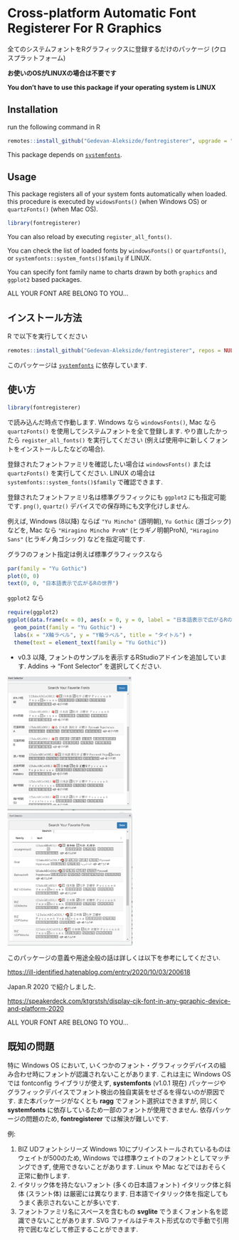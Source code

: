 
# Cross-platform Automatic Font Registerer For R Graphics

全てのシステムフォントをRグラフィックスに登録するだけのパッケージ
(クロスプラットフォーム)

**お使いのOSがLINUXの場合は不要です**

**You don’t have to use this package if your operating system is LINUX**

## Installation

run the following command in R

``` r
remotes::install_github("Gedevan-Aleksizde/fontregisterer", upgrade = "never")
```

This package depends on
[`systemfonts`](https://cran.r-project.org/web/packages/systemfonts/index.html).

## Usage

This package registers all of your system fonts automatically when
loaded. this procedure is executed by `widowsFonts()` (when Windows OS)
or `quartzFonts()` (when Mac OS).

``` r
library(fontregisterer)
```

You can also reload by executing `register_all_fonts()`.

You can check the list of loaded fonts by `windowsFonts()` or
`quartzFonts()`, or `systemfonts::system_fonts()$family` if LINUX.

You can specify font family name to charts drawn by both `graphics` and
`ggplot2` based packages.

ALL YOUR FONT ARE BELONG TO YOU…

## インストール方法

R で以下を実行してください

``` r
remotes::install_github("Gedevan-Aleksizde/fontregisterer", repos = NULL, type = "source")
```

このパッケージは
[`systemfonts`](https://cran.r-project.org/web/packages/systemfonts/index.html)
に依存しています.

## 使い方

``` r
library(fontregisterer)
```

で読み込んだ時点で作動します. Windows なら `windowsFonts()`, Mac なら
`quartzFonts()` を使用してシステムフォントを全て登録します.
やり直したかったら `register_all_fonts()` を実行してください
(例えば使用中に新しくフォントをインストールしたなどの場合).

登録されたフォントファミリを確認したい場合は `windowsFonts()` または
`quartzFonts()` を実行してください. LINUX の場合は
`systemfonts::system_fonts()$family` で確認できます.

登録されたフォントファミリ名は標準グラフィックにも `ggplot2`
にも指定可能です. `png()`, `quartz()`
デバイスでの保存時にも文字化けしません.

例えば, Windows (8以降) ならば `"Yu Mincho"` (游明朝), `Yu Gothic`
(游ゴシック) などを, Mac なら `"Hiragino Mincho ProN"`
(ヒラギノ明朝ProN), `"Hiragino Sans"` (ヒラギノ角ゴシック)
などを指定可能です.

グラフのフォント指定は例えば標準グラフィックスなら

``` r
par(family = "Yu Gothic")
plot(0, 0)
text(0, 0, "日本語表示で広がるRの世界")
```

`ggplot2` なら

``` r
require(ggplot2)
ggplot(data.frame(x = 0), aes(x = 0, y = 0, label = "日本語表示で広がるRの世界")) +
  geom_point(family = "Yu Gothic") +
  labs(x = "X軸ラベル", y = "Y軸ラベル", title = "タイトル") +
  theme(text = element_text(family = "Yu Gothic"))
```

-   v0.3 以降,
    フォントのサンプルを表示するRStudioアドインを追加しています. Addins
    -&gt; “Font Selector” を選択してください.

<img src="dev/addin1.png" height="300" alt="addin Linux">

<img src="dev/addin2.png" height="300" alt="addin Windows">

このパッケージの意義や用途全般の話は詳しくは以下を参考にしてください.

<https://ill-identified.hatenablog.com/entry/2020/10/03/200618>

Japan.R 2020 で紹介しました.

<https://speakerdeck.com/ktgrstsh/display-cjk-font-in-any-gpraphic-device-and-platform-2020>

ALL YOUR FONT ARE BELONG TO YOU…

## 既知の問題

特に Windows OS において,
いくつかのフォント・グラフィックデバイスの組み合わせ時にフォントが認識されないことがあります.
これは主に Windows OS では fontconfig ライブラリが使えず,
**systemfonts** (v1.0.1 現在)
パッケージやグラフィックデバイスでフォント検出の独自実装をせざるを得ないのが原因です.
また本パッケージがなくとも **ragg** でフォント選択はできますが, 同じく
**systemfonts** に依存しているため一部のフォントが使用できません.
依存パッケージの問題のため, **fontregisterer** では解決が難しいです.

例:

1.  BIZ UDフォントシリーズ Windows
    10にプリインストールされているものはウェイトが500のため, Windows
    では標準ウェイトのフォントとしてマッチングできず,
    使用できないことがあります. Linux や Mac
    などではおそらく正常に動作します.
2.  イタリック体を持たないフォント (多くの日本語フォント)
    イタリック体と斜体 (スラント体) は厳密には異なります.
    日本語でイタリック体を指定してもうまく表示されないことが多いです.
3.  フォントファミリ名にスペースを含むもの **svglite**
    でうまくフォント名を認識できないことがあります. SVG
    ファイルはテキスト形式なので手動で引用符で囲むなどして修正することができます.
